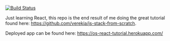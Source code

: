 [![Build Status](https://img.shields.io/travis/omris1/ReactTutorial.svg?style=flat-square)](https://travis-ci.org/omris1/ReactTutorial)

Just learning React, this repo is the end result of me doing the great tutorial found here: https://github.com/verekia/js-stack-from-scratch.

Deployed app can be found here: https://os-react-tutorial.herokuapp.com/